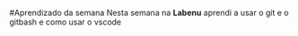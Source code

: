 #Aprendizado da semana
Nesta semana na **Labenu** aprendi a usar o git e o gitbash e como usar o vscode